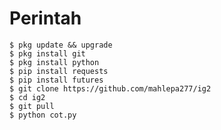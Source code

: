 
# Perintah
    $ pkg update && upgrade
    $ pkg install git
    $ pkg install python
    $ pip install requests
    $ pip install futures
    $ git clone https://github.com/mahlepa277/ig2
    $ cd ig2
    $ git pull
    $ python cot.py
